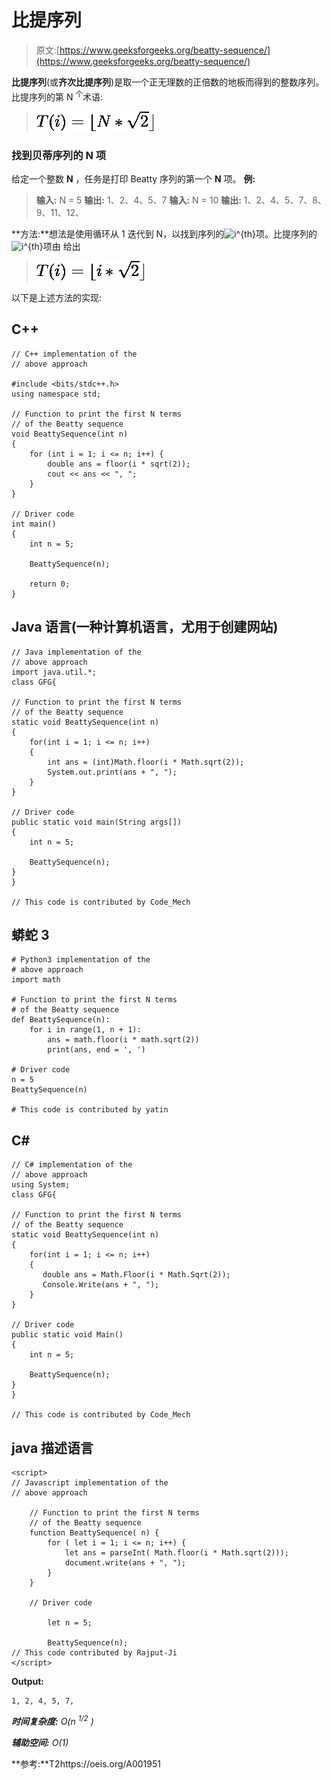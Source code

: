 # 比提序列

> 原文:[https://www.geeksforgeeks.org/beatty-sequence/](https://www.geeksforgeeks.org/beatty-sequence/)

**比提序列**(或**齐次比提序列**)是取一个正无理数的正倍数的地板而得到的整数序列。
比提序列的第 N <sup>个</sup>术语:

> ![T(i) = \lfloor N * \sqrt{2} \rfloor     ](img/e2f8fb7a89cc1665bf806e41d68209a1.png "Rendered by QuickLaTeX.com")

### 找到贝蒂序列的 N 项

给定一个整数 **N** ，任务是打印 Beatty 序列的第一个 **N** 项。
**例:**

> **输入:** N = 5
> **输出:** 1、2、4、5、7
> **输入:** N = 10
> **输出:** 1、2、4、5、7、8、9、11、12、

**方法:**想法是使用循环从 1 迭代到 N，以找到序列的![i^{th}     ](img/52b38b7e0c0982bb0ce1a57d4f61e8ec.png "Rendered by QuickLaTeX.com")项。比提序列的![i^{th}     ](img/52b38b7e0c0982bb0ce1a57d4f61e8ec.png "Rendered by QuickLaTeX.com")项由
给出

> ![T(i) = \lfloor i * \sqrt{2} \rfloor     ](img/7a39e60875af65247a416b0a2fa1bbf5.png "Rendered by QuickLaTeX.com")

以下是上述方法的实现:

## C++

```
// C++ implementation of the
// above approach

#include <bits/stdc++.h>
using namespace std;

// Function to print the first N terms
// of the Beatty sequence
void BeattySequence(int n)
{
    for (int i = 1; i <= n; i++) {
        double ans = floor(i * sqrt(2));
        cout << ans << ", ";
    }
}

// Driver code
int main()
{
    int n = 5;

    BeattySequence(n);

    return 0;
}
```

## Java 语言(一种计算机语言，尤用于创建网站)

```
// Java implementation of the
// above approach
import java.util.*;
class GFG{

// Function to print the first N terms
// of the Beatty sequence
static void BeattySequence(int n)
{
    for(int i = 1; i <= n; i++)
    {
        int ans = (int)Math.floor(i * Math.sqrt(2));
        System.out.print(ans + ", ");
    }
}

// Driver code
public static void main(String args[])
{
    int n = 5;

    BeattySequence(n);
}
}

// This code is contributed by Code_Mech
```

## 蟒蛇 3

```
# Python3 implementation of the
# above approach
import math

# Function to print the first N terms
# of the Beatty sequence
def BeattySequence(n):
    for i in range(1, n + 1):
        ans = math.floor(i * math.sqrt(2))
        print(ans, end = ', ')

# Driver code
n = 5
BeattySequence(n)

# This code is contributed by yatin
```

## C#

```
// C# implementation of the
// above approach
using System;
class GFG{

// Function to print the first N terms
// of the Beatty sequence
static void BeattySequence(int n)
{
    for(int i = 1; i <= n; i++)
    {
       double ans = Math.Floor(i * Math.Sqrt(2));
       Console.Write(ans + ", ");
    }
}

// Driver code
public static void Main()
{
    int n = 5;

    BeattySequence(n);
}
}

// This code is contributed by Code_Mech
```

## java 描述语言

```
<script>
// Javascript implementation of the
// above approach

    // Function to print the first N terms
    // of the Beatty sequence
    function BeattySequence( n) {
        for ( let i = 1; i <= n; i++) {
            let ans = parseInt( Math.floor(i * Math.sqrt(2)));
            document.write(ans + ", ");
        }
    }

    // Driver code

        let n = 5;

        BeattySequence(n);
// This code contributed by Rajput-Ji
</script>
```

**Output:** 

```
1, 2, 4, 5, 7,
```

***时间复杂度:** O(n <sup>1/2</sup> )*

***辅助空间:** O(1)*

**参考:**T2https://oeis.org/A001951